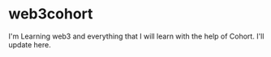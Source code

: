# web3cohort
I'm Learning web3 and everything that I will learn with the help of Cohort. I'll update here.
